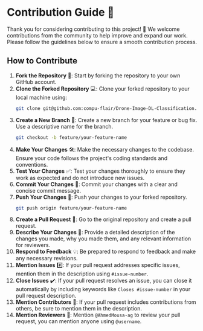 # Contribution Guide 🚀

Thank you for considering contributing to this project! 🙏 We welcome contributions from the community to help improve and expand our work. Please follow the guidelines below to ensure a smooth contribution process.

## How to Contribute

1. **Fork the Repository** 🍴: Start by forking the repository to your own GitHub account.
2. **Clone the Forked Repository** 💻: Clone your forked repository to your local machine using:
    ```bash
    git clone git@github.com:compu-flair/Drone-Image-DL-Classification.git
    ```
3. **Create a New Branch** 🌿: Create a new branch for your feature or bug fix. Use a descriptive name for the branch.
    ```bash
    git checkout -b feature/your-feature-name
    ```
4. **Make Your Changes** 🛠️: Make the necessary changes to the codebase. Ensure your code follows the project's coding standards and conventions.
5. **Test Your Changes** ✅: Test your changes thoroughly to ensure they work as expected and do not introduce new issues.
6. **Commit Your Changes** 💬: Commit your changes with a clear and concise commit message.
7. **Push Your Changes** 🚚: Push your changes to your forked repository.
    ```bash
    git push origin feature/your-feature-name
    ```
8. **Create a Pull Request** 🔀: Go to the original repository and create a pull request.
9. **Describe Your Changes** 📝: Provide a detailed description of the changes you made, why you made them, and any relevant information for reviewers.
10. **Respond to Feedback** 💡: Be prepared to respond to feedback and make any necessary revisions.
11. **Mention Issues** #️⃣: If your pull request addresses specific issues, mention them in the description using `#issue-number`.
12. **Close Issues** ✔️: If your pull request resolves an issue, you can close it automatically by including keywords like `Closes #issue-number` in your pull request description.
13. **Mention Contributors** 🤝: If your pull request includes contributions from others, be sure to mention them in the description.
14. **Mention Reviewers** 👀: Mention `@AhmedMousa-ag` to review your pull request, you can mention anyone using `@username`.
